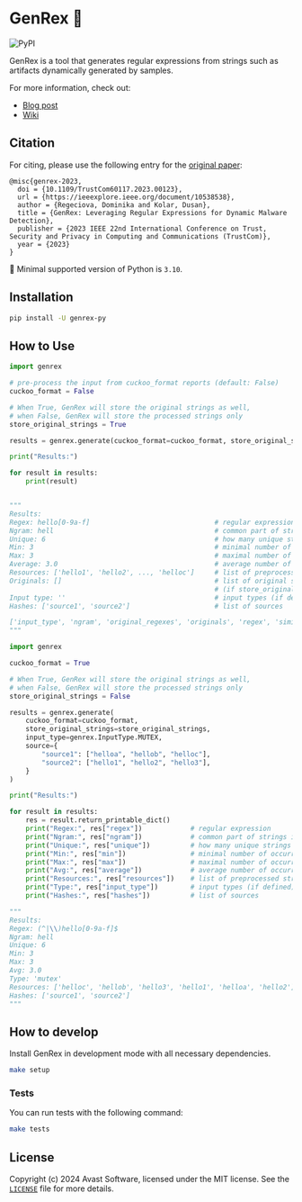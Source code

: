 # GenRex 🦖
![PyPI](https://img.shields.io/pypi/v/genrex-py?label=genrex-py)

GenRex is a tool that generates regular expressions from strings such as artifacts dynamically generated by samples. 

For more information, check out:
- [Blog post](https://engineering.avast.io/know-your-yara-rules-series-6-we-present-genrex-a-generator-of-regular-expressions)
- [Wiki](https://www.github.com/avast/genrex/wiki)

## Citation 
For citing, please use the following entry for the [original paper](https://ieeexplore.ieee.org/document/10538538):
```
@misc{genrex-2023,
  doi = {10.1109/TrustCom60117.2023.00123},
  url = {https://ieeexplore.ieee.org/document/10538538},
  author = {Regeciova, Dominika and Kolar, Dusan},
  title = {GenRex: Leveraging Regular Expressions for Dynamic Malware Detection},
  publisher = {2023 IEEE 22nd International Conference on Trust, Security and Privacy in Computing and Communications (TrustCom)},
  year = {2023}
}
```

:snake: Minimal supported version of Python is `3.10`.

## Installation

```bash
pip install -U genrex-py
```

## How to Use

```python
import genrex

# pre-process the input from cuckoo_format reports (default: False)
cuckoo_format = False

# When True, GenRex will store the original strings as well,
# when False, GenRex will store the processed strings only
store_original_strings = True

results = genrex.generate(cuckoo_format=cuckoo_format, store_original_strings=store_original_strings, directory="samples")

print("Results:")

for result in results:
    print(result)


"""
Results:
Regex: hello[0-9a-f]                               # regular expression
Ngram: hell                                        # common part of strings in cluster
Unique: 6                                          # how many unique strings are in cluster
Min: 3                                             # minimal number of occurrences in samples
Max: 3                                             # maximal number of occurrences in samples
Average: 3.0                                       # average number of occurrences in samples
Resources: ['hello1', 'hello2', ..., 'helloc']     # list of preprocessed strings from cluster
Originals: []                                      # list of original strings from cluster
                                                   # (if store_original_strings is True)
Input type: ''                                     # input types (if defined)
Hashes: ['source1', 'source2']                     # list of sources

['input_type', 'ngram', 'original_regexes', 'originals', 'regex', 'similar_regex', 'similars', 'unique']
"""    
```

```python
import genrex

cuckoo_format = True

# When True, GenRex will store the original strings as well,
# when False, GenRex will store the processed strings only
store_original_strings = False

results = genrex.generate(
    cuckoo_format=cuckoo_format,
    store_original_strings=store_original_strings,
    input_type=genrex.InputType.MUTEX,
    source={
        "source1": ["helloa", "hellob", "helloc"],
        "source2": ["hello1", "hello2", "hello3"],
    }
)

print("Results:")

for result in results:
    res = result.return_printable_dict()
    print("Regex:", res["regex"])            # regular expression
    print("Ngram:", res["ngram"])            # common part of strings in cluster
    print("Unique:", res["unique"])          # how many unique strings are in cluster
    print("Min:", res["min"])                # minimal number of occurrences in samples
    print("Max:", res["max"])                # maximal number of occurrences in samples
    print("Avg:", res["average"])            # average number of occurrences in samples
    print("Resources:", res["resources"])    # list of preprocessed strings from cluster
    print("Type:", res["input_type"])        # input types (if defined)
    print("Hashes:", res["hashes"])          # list of sources

"""
Results:
Regex: (^|\\)hello[0-9a-f]$
Ngram: hell
Unique: 6
Min: 3
Max: 3
Avg: 3.0
Type: 'mutex'
Resources: ['helloc', 'hellob', 'hello3', 'hello1', 'helloa', 'hello2']
Hashes: ['source1', 'source2']
"""
```

## How to develop

Install GenRex in development mode with all necessary dependencies.

```bash
make setup
```

### Tests

You can run tests with the following command:

```bash
make tests
```

## License

Copyright (c) 2024 Avast Software, licensed under the MIT license. See the
[`LICENSE`](https://github.com/avast/genrex/blob/master/LICENSE) file for more
details.
